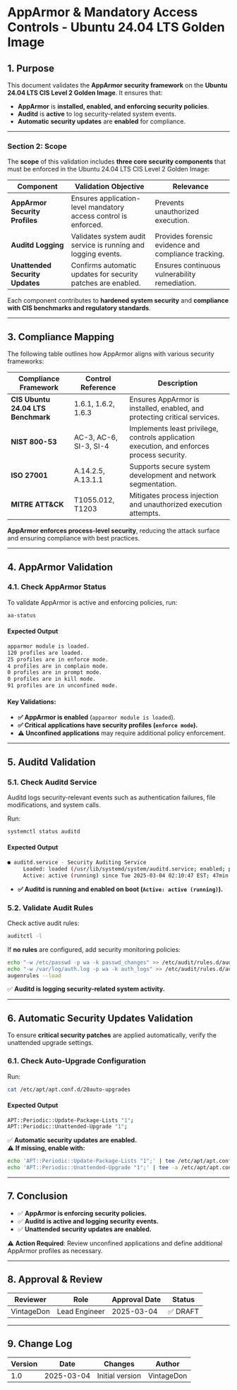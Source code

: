 <!-- ---
title: "AppArmor & Mandatory Access Controls - Ubuntu 24.04 LTS Golden Image"
description: "Validation of AppArmor, Auditd, and automatic security updates on the CIS L2 Ubuntu 24.04 LTS golden image."
category: "Security & Compliance"
version: "1.0"
status: "Draft"
author: "VintageDon"
last_updated: "2025-03-04"
compliance_mappings:
  - "CIS Ubuntu 24.04 LTS Benchmark: 1.6.1, 1.6.2, 1.6.3"
  - "NIST 800-53: AC-3, AC-6, SI-3, SI-4"
  - "ISO 27001: A.14.2.5, A.13.1.1"
  - "MITRE ATT&CK: T1055.012, T1203"
---
 -->
# **AppArmor & Mandatory Access Controls - Ubuntu 24.04 LTS Golden Image**  

## **1. Purpose**  

This document validates the **AppArmor security framework** on the **Ubuntu 24.04 LTS CIS Level 2 Golden Image**. It ensures that:  

- **AppArmor** is **installed, enabled, and enforcing security policies**.  
- **Auditd** is **active** to log security-related system events.  
- **Automatic security updates** are **enabled** for compliance.  

---

### **Section 2: Scope**

The **scope** of this validation includes **three core security components** that must be enforced in the Ubuntu 24.04 LTS CIS Level 2 Golden Image:

| **Component**                 | **Validation Objective**                                          | **Relevance** |
|--------------------------------|------------------------------------------------------------------|--------------|
| **AppArmor Security Profiles** | Ensures application-level mandatory access control is enforced. | Prevents unauthorized execution. |
| **Auditd Logging**             | Validates system audit service is running and logging events.  | Provides forensic evidence and compliance tracking. |
| **Unattended Security Updates** | Confirms automatic updates for security patches are enabled.  | Ensures continuous vulnerability remediation. |

Each component contributes to **hardened system security** and **compliance with CIS benchmarks and regulatory standards**.

---

## **3. Compliance Mapping**  

The following table outlines how AppArmor aligns with various security frameworks:

| **Compliance Framework**         | **Control Reference**           | **Description** |
|----------------------------------|--------------------------------|----------------|
| **CIS Ubuntu 24.04 LTS Benchmark** | 1.6.1, 1.6.2, 1.6.3 | Ensures AppArmor is installed, enabled, and protecting critical services. |
| **NIST 800-53**                 | AC-3, AC-6, SI-3, SI-4        | Implements least privilege, controls application execution, and enforces process security. |
| **ISO 27001**                   | A.14.2.5, A.13.1.1           | Supports secure system development and network segmentation. |
| **MITRE ATT&CK**                | T1055.012, T1203             | Mitigates process injection and unauthorized execution attempts. |

**AppArmor enforces process-level security**, reducing the attack surface and ensuring compliance with best practices.

---

## **4. AppArmor Validation**  

### **4.1. Check AppArmor Status**  

To validate AppArmor is active and enforcing policies, run:  

```bash
aa-status
```

#### **Expected Output**  

```bash
apparmor module is loaded.
120 profiles are loaded.
25 profiles are in enforce mode.
4 profiles are in complain mode.
0 profiles are in prompt mode.
0 profiles are in kill mode.
91 profiles are in unconfined mode.
```

#### **Key Validations:**  

- **✅ AppArmor is enabled** (`apparmor module is loaded`).  
- **✅ Critical applications have security profiles (`enforce mode`).**  
- **⚠️ Unconfined applications** may require additional policy enforcement.  

---

## **5. Auditd Validation**  

### **5.1. Check Auditd Service**  

Auditd logs security-relevant events such as authentication failures, file modifications, and system calls.  

Run:  

```bash
systemctl status auditd
```

#### **Expected Output**  

```bash
● auditd.service - Security Auditing Service
     Loaded: loaded (/usr/lib/systemd/system/auditd.service; enabled; preset: enabled)
     Active: active (running) since Tue 2025-03-04 02:10:47 EST; 47min ago
```

- **✅ Auditd is running and enabled on boot (`Active: active (running)`).**  

### **5.2. Validate Audit Rules**  

Check active audit rules:  

```bash
auditctl -l
```

If **no rules** are configured, add security monitoring policies:  

```bash
echo "-w /etc/passwd -p wa -k passwd_changes" >> /etc/audit/rules.d/audit.rules
echo "-w /var/log/auth.log -p wa -k auth_logs" >> /etc/audit/rules.d/audit.rules
augenrules --load
```

✅ **Auditd is logging security-related system activity.**  

---

## **6. Automatic Security Updates Validation**  

To ensure **critical security patches** are applied automatically, verify the unattended upgrade settings.

### **6.1. Check Auto-Upgrade Configuration**  

Run:  

```bash
cat /etc/apt/apt.conf.d/20auto-upgrades
```

#### **Expected Output**  

```bash
APT::Periodic::Update-Package-Lists "1";
APT::Periodic::Unattended-Upgrade "1";
```

✅ **Automatic security updates are enabled.**  
⚠️ **If missing, enable with:**  

```bash
echo 'APT::Periodic::Update-Package-Lists "1";' | tee /etc/apt/apt.conf.d/20auto-upgrades
echo 'APT::Periodic::Unattended-Upgrade "1";' | tee -a /etc/apt/apt.conf.d/20auto-upgrades
```

---

## **7. Conclusion**  

- ✅ **AppArmor is enforcing security policies.**  
- ✅ **Auditd is active and logging security events.**  
- ✅ **Unattended security updates are enabled.**  

⚠️ **Action Required**: Review unconfined applications and define additional AppArmor profiles as necessary.

---

## **8. Approval & Review**  

| **Reviewer** | **Role**          | **Approval Date** | **Status** |
|-------------|-----------------|------------------|------------|
| VintageDon  | Lead Engineer    | 2025-03-04       | ✅ DRAFT |

---

## **9. Change Log**  

| **Version** | **Date**       | **Changes**          | **Author**     |
|------------|--------------|----------------------|---------------|
| 1.0        | 2025-03-04   | Initial version     | VintageDon   |


